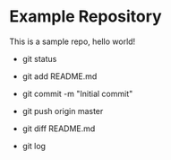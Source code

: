 # Example Repository
This is a sample repo, hello world!

- git status

- git add README.md

- git commit -m "Initial commit"

- git push origin master

- git diff README.md

- git log
